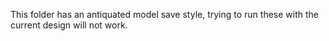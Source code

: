 This folder has an antiquated model save style, trying to run these with the current design will not work.
